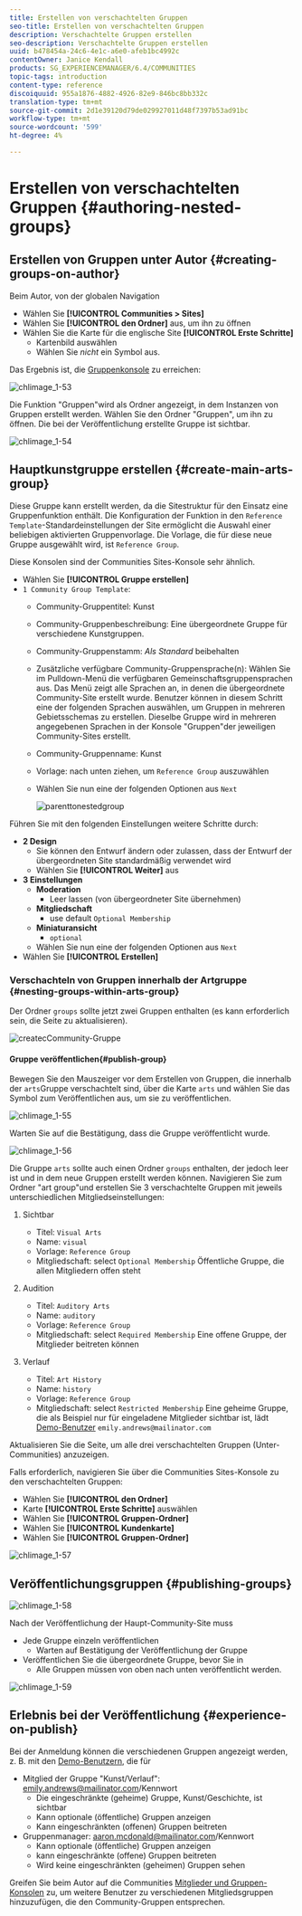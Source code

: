 ```yaml
---
title: Erstellen von verschachtelten Gruppen
seo-title: Erstellen von verschachtelten Gruppen
description: Verschachtelte Gruppen erstellen
seo-description: Verschachtelte Gruppen erstellen
uuid: b478454a-24c6-4e1c-a6e0-afeb1bc4992c
contentOwner: Janice Kendall
products: SG_EXPERIENCEMANAGER/6.4/COMMUNITIES
topic-tags: introduction
content-type: reference
discoiquuid: 955a1876-4882-4926-82e9-846bc8bb332c
translation-type: tm+mt
source-git-commit: 2d1e39120d79de029927011d48f7397b53ad91bc
workflow-type: tm+mt
source-wordcount: '599'
ht-degree: 4%

---
```



# Erstellen von verschachtelten Gruppen {#authoring-nested-groups}

## Erstellen von Gruppen unter Autor {#creating-groups-on-author}

Beim Autor, von der globalen Navigation

* Wählen Sie **[!UICONTROL Communities > Sites]**
* Wählen Sie **[!UICONTROL den Ordner]** aus, um ihn zu öffnen
* Wählen Sie die Karte für die englische Site **[!UICONTROL Erste Schritte]**
   * Kartenbild auswählen
   * Wählen Sie *nicht* ein Symbol aus.

Das Ergebnis ist, die [Gruppenkonsole](groups.md) zu erreichen:

![chlimage_1-53](assets/chlimage_1-53.png)

Die Funktion &quot;Gruppen&quot;wird als Ordner angezeigt, in dem Instanzen von Gruppen erstellt werden. Wählen Sie den Ordner &quot;Gruppen&quot;, um ihn zu öffnen. Die bei der Veröffentlichung erstellte Gruppe ist sichtbar.

![chlimage_1-54](assets/chlimage_1-54.png)

## Hauptkunstgruppe erstellen {#create-main-arts-group}

Diese Gruppe kann erstellt werden, da die Sitestruktur für den Einsatz eine Gruppenfunktion enthält. Die Konfiguration der Funktion in den `Reference Template`-Standardeinstellungen der Site ermöglicht die Auswahl einer beliebigen aktivierten Gruppenvorlage. Die Vorlage, die für diese neue Gruppe ausgewählt wird, ist `Reference Group`.

Diese Konsolen sind der Communities Sites-Konsole sehr ähnlich.

* Wählen Sie **[!UICONTROL Gruppe erstellen]**
* `1 Community Group Template`:
   * Community-Gruppentitel: Kunst
   * Community-Gruppenbeschreibung: Eine übergeordnete Gruppe für verschiedene Kunstgruppen.
   * Community-Gruppenstamm: *Als Standard* beibehalten
   * Zusätzliche verfügbare Community-Gruppensprache(n): Wählen Sie im Pulldown-Menü die verfügbaren Gemeinschaftsgruppensprachen aus. Das Menü zeigt alle Sprachen an, in denen die übergeordnete Community-Site erstellt wurde. Benutzer können in diesem Schritt eine der folgenden Sprachen auswählen, um Gruppen in mehreren Gebietsschemas zu erstellen. Dieselbe Gruppe wird in mehreren angegebenen Sprachen in der Konsole &quot;Gruppen&quot;der jeweiligen Community-Sites erstellt.
   * Community-Gruppenname: Kunst
   * Vorlage: nach unten ziehen, um `Reference Group` auszuwählen
   * Wählen Sie nun eine der folgenden Optionen aus `Next`

      ![parenttonestedgroup](assets/parenttonestedgroup.png)

Führen Sie mit den folgenden Einstellungen weitere Schritte durch:

* **2 Design**
   * Sie können den Entwurf ändern oder zulassen, dass der Entwurf der übergeordneten Site standardmäßig verwendet wird
   * Wählen Sie **[!UICONTROL Weiter]** aus
* **3 Einstellungen**
   * **Moderation**
      * Leer lassen (von übergeordneter Site übernehmen)
   * **Mitgliedschaft**
      * use default `Optional Membership`
   * **Miniaturansicht**
      * `optional`
   * Wählen Sie nun eine der folgenden Optionen aus `Next`
* Wählen Sie **[!UICONTROL Erstellen]**

### Verschachteln von Gruppen innerhalb der Artgruppe {#nesting-groups-within-arts-group}

Der Ordner `groups` sollte jetzt zwei Gruppen enthalten (es kann erforderlich sein, die Seite zu aktualisieren).

![createcCommunity-Gruppe](assets/createcommunitygroup.png)

####  Gruppe veröffentlichen{#publish-group}

Bewegen Sie den Mauszeiger vor dem Erstellen von Gruppen, die innerhalb der `arts`Gruppe verschachtelt sind, über die Karte `arts` und wählen Sie das Symbol zum Veröffentlichen aus, um sie zu veröffentlichen.

![chlimage_1-55](assets/chlimage_1-55.png)

Warten Sie auf die Bestätigung, dass die Gruppe veröffentlicht wurde.

![chlimage_1-56](assets/chlimage_1-56.png)

Die Gruppe `arts` sollte auch einen Ordner `groups` enthalten, der jedoch leer ist und in dem neue Gruppen erstellt werden können. Navigieren Sie zum Ordner &quot;art group&quot;und erstellen Sie 3 verschachtelte Gruppen mit jeweils unterschiedlichen Mitgliedseinstellungen:

1. Sichtbar
   * Titel: `Visual Arts`
   * Name: `visual`
   * Vorlage: `Reference Group`
   * Mitgliedschaft: select `Optional Membership`
Öffentliche Gruppe, die allen Mitgliedern offen steht
1. Audition
   * Titel: `Auditory Arts`
   * Name: `auditory`
   * Vorlage: `Reference Group`
   * Mitgliedschaft: select `Required Membership`
Eine offene Gruppe, der Mitglieder beitreten können

1. Verlauf

   * Titel: `Art History`
   * Name: `history`
   * Vorlage: `Reference Group`
   * Mitgliedschaft: select `Restricted Membership`
Eine geheime Gruppe, die als Beispiel nur für eingeladene Mitglieder sichtbar ist, lädt 
[Demo-Benutzer](tutorials.md#demo-users) `emily.andrews@mailinator.com`

Aktualisieren Sie die Seite, um alle drei verschachtelten Gruppen (Unter-Communities) anzuzeigen.

Falls erforderlich, navigieren Sie über die Communities Sites-Konsole zu den verschachtelten Gruppen:

* Wählen Sie **[!UICONTROL den Ordner]**
* Karte **[!UICONTROL Erste Schritte]** auswählen
* Wählen Sie **[!UICONTROL Gruppen-Ordner]**
* Wählen Sie **[!UICONTROL Kundenkarte]**
* Wählen Sie **[!UICONTROL Gruppen-Ordner]**

![chlimage_1-57](assets/chlimage_1-57.png)

## Veröffentlichungsgruppen {#publishing-groups}

![chlimage_1-58](assets/chlimage_1-58.png)

Nach der Veröffentlichung der Haupt-Community-Site muss

* Jede Gruppe einzeln veröffentlichen
   * Warten auf Bestätigung der Veröffentlichung der Gruppe
* Veröffentlichen Sie die übergeordnete Gruppe, bevor Sie in
   * Alle Gruppen müssen von oben nach unten veröffentlicht werden.

![chlimage_1-59](assets/chlimage_1-59.png)

## Erlebnis bei der Veröffentlichung {#experience-on-publish}

Bei der Anmeldung können die verschiedenen Gruppen angezeigt werden, z. B. mit den [Demo-Benutzern](tutorials.md#demo-users), die für

* Mitglied der Gruppe &quot;Kunst/Verlauf&quot;: emily.andrews@mailinator.com/Kennwort
   * Die eingeschränkte (geheime) Gruppe, Kunst/Geschichte, ist sichtbar
   * Kann optionale (öffentliche) Gruppen anzeigen
   * Kann eingeschränkten (offenen) Gruppen beitreten
* Gruppenmanager: aaron.mcdonald@mailinator.com/Kennwort
   * Kann optionale (öffentliche) Gruppen anzeigen
   * kann eingeschränkte (offene) Gruppen beitreten
   * Wird keine eingeschränkten (geheimen) Gruppen sehen

Greifen Sie beim Autor auf die Communities [Mitglieder und Gruppen-Konsolen](members.md) zu, um weitere Benutzer zu verschiedenen Mitgliedsgruppen hinzuzufügen, die den Community-Gruppen entsprechen.
